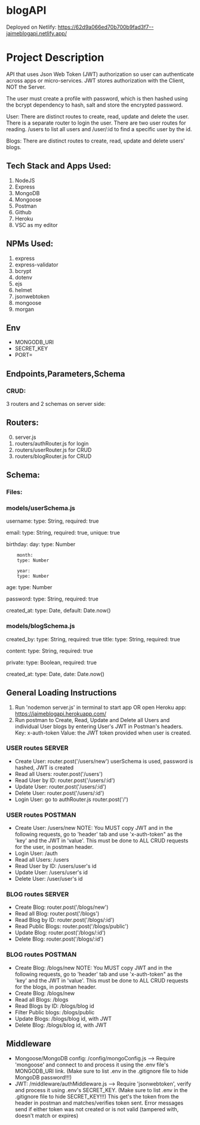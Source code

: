 # blogAPI

Deployed on Netlify:
https://62d9a066ed70b700b9fad3f7--jaimeblogapi.netlify.app/

# Project Description

API that uses Json Web Token (JWT) authorization so user can authenticate across apps or micro-services. JWT stores authorization with the Client, NOT the Server.

The user must create a profile with password, which is then hashed using the bcrypt dependency to hash, salt and store the encrypted password.

User:
There are distinct routes to create, read, update and delete the user. There is a separate router to login the user. There are two user routes for reading. /users to list all users and /user/:id to find a specific user by the id.

Blogs:
There are distinct routes to create, read, update and delete users' blogs.

## Tech Stack and Apps Used:

1. NodeJS
2. Express
3. MongoDB
4. Mongoose
5. Postman
6. Github
7. Heroku
8. VSC as my editor

## NPMs Used:

1. express
2. express-validator
3. bcrypt
4. dotenv
5. ejs
6. helmet
7. jsonwebtoken
8. mongoose
9. morgan

## Env

- MONGODB_URI
- SECRET_KEY
- PORT=

## Endpoints,Parameters,Schema

### CRUD:

3 routers and 2 schemas on server side:

## Routers:

0. server.js
1. routers/authRouter.js for login
2. routers/userRouter.js for CRUD
3. routers/blogRouter.js for CRUD

## Schema:

### Files:

### models/userSchema.js

username:
type: String,
required: true

email:
type: String,
required: true,
unique: true

birthday:
day:
type: Number

        month:
        type: Number

        year:
        type: Number


age:
type: Number

password:
type: String,
required: true

created_at:
type: Date,
default: Date.now()

### models/blogSchema.js

created_by:
type: String,
required: true
title:
type: String,
required: true

content:
type: String,
required: true

private:
type: Boolean,
required: true

created_at:
type: Date,
date: Date.now()

## General Loading Instructions

1. Run 'nodemon server.js' in terminal to start app OR open Heroku app: https://jaimeblogapi.herokuapp.com/
2. Run postman to Create, Read, Update and Delete all Users and individual User blogs by entering User's JWT in Postman's headers. Key: x-auth-token Value: the JWT token provided when user is created.

### USER routes SERVER

- Create User: router.post('/users/new') userSchema is used, password is hashed, JWT is created
- Read all Users: router.post('/users')
- Read User by ID: router.post('/users/:id')
- Update User: router.post('/users/:id')
- Delete User: router.post('/users/:id')
- Login User: go to authRouter.js router.post('/')

### USER routes POSTMAN

- Create User: /users/new
  NOTE: You MUST copy JWT and in the following requests, go to 'header' tab and use 'x-auth-token" as the 'key' and the JWT in 'value'. This must be done to ALL CRUD requests for the user, in postman header.
- Login User: /auth
- Read all Users: /users
- Read User by ID: /users/user's id
- Update User: /users/user's id
- Delete User: /user/user's id

### BLOG routes SERVER

- Create Blog: router.post('/blogs/new')
- Read all Blog: router.post('/blogs')
- Read Blog by ID: router.post('/blogs/:id')
- Read Public Blogs: router.post('/blogs/public')
- Update Blog: router.post('/blogs/:id')
- Delete Blog: router.post('/blogs/:id')

### BLOG routes POSTMAN

- Create Blog: /blogs/new
  NOTE: You MUST copy JWT and in the following requests, go to 'header' tab and use 'x-auth-token" as the 'key' and the JWT in 'value'. This must be done to ALL CRUD requests for the blogs, in postman header.
- Create Blog: /blogs/new
- Read all Blogs: /blogs
- Read Blogs by ID: /blogs/blog id
- Filter Public blogs: /blogs/public
- Update Blogs: /blogs/blog id, with JWT
- Delete Blog: /blogs/blog id, with JWT

## Middleware

- Mongoose/MongoDB config: /config/mongoConfig.js --> Require 'mongoose' and connect to and process it using the .env file's MONGODB_URI link.
  (Make sure to list .env in the .gitignore file to hide MongoDB password!!!)
- JWT: /middleware/authMiddleware.js --> Require 'jsonwebtoken', verify and process it using .env's SECRET_KEY.
  (Make sure to list .env in the .gitignore file to hide SECRET_KEY!!!)
  This get's the token from the header in postman and matches/verifies token sent. Error messages send if either token was not created or is not valid (tampered with, doesn't match or expires)
